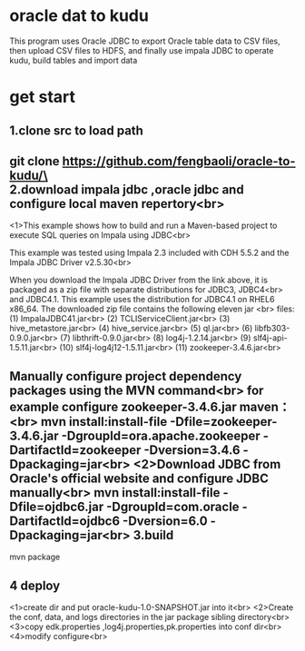 oracle dat to kudu
==================
This program uses Oracle JDBC to export Oracle table data to CSV files, then upload CSV files to HDFS, and finally use impala JDBC to operate kudu, build tables and import data

get start
===================
1.clone src to load path
-----------------------
git clone https://github.com/fengbaoli/oracle-to-kudu/\<br> 
2.download impala jdbc ,oracle jdbc and configure local maven repertory\<br> 
-----------------------
<1>This example shows how to build and run a Maven-based project to execute SQL queries on Impala using JDBC\<br> 

This example was tested using Impala 2.3 included with CDH 5.5.2 and the Impala JDBC Driver v2.5.30\<br> 

When you download the Impala JDBC Driver from the link above, it is packaged as a zip file with separate distributions for JDBC3, JDBC4\<br> 
and JDBC4.1. This example uses the distribution for JDBC4.1 on RHEL6 x86_64. The downloaded zip file contains the following eleven jar \<br> files:
(1)  ImpalaJDBC41.jar\<br> 
(2)  TCLIServiceClient.jar\<br> 
(3)  hive_metastore.jar\<br> 
(4)  hive_service.jar\<br> 
(5)  ql.jar\<br> 
(6)  libfb303-0.9.0.jar\<br> 
(7)  libthrift-0.9.0.jar\<br> 
(8)  log4j-1.2.14.jar\<br> 
(9)  slf4j-api-1.5.11.jar\<br> 
(10) slf4j-log4j12-1.5.11.jar\<br> 
(11) zookeeper-3.4.6.jar\<br> 

Manually configure project dependency packages using the MVN command\<br> 
for example configure zookeeper-3.4.6.jar maven：\<br> 
mvn install:install-file -Dfile=zookeeper-3.4.6.jar -DgroupId=ora.apache.zookeeper -DartifactId=zookeeper -Dversion=3.4.6  -Dpackaging=jar\<br> 
<2>Download JDBC from Oracle's official website and configure JDBC manually\<br> 
mvn install:install-file -Dfile=ojdbc6.jar -DgroupId=com.oracle -DartifactId=ojdbc6 -Dversion=6.0  -Dpackaging=jar\<br> 
3.build
---------------------------------
mvn package

4 deploy
------------------------------------
<1>create dir and put oracle-kudu-1.0-SNAPSHOT.jar into it\<br> 
<2>Create the conf, data, and logs directories in the jar package sibling directory\<br> 
<3>copy edk.properties ,log4j.properties,pk.properties into conf dir\<br> 
<4>modify configure\<br> 




